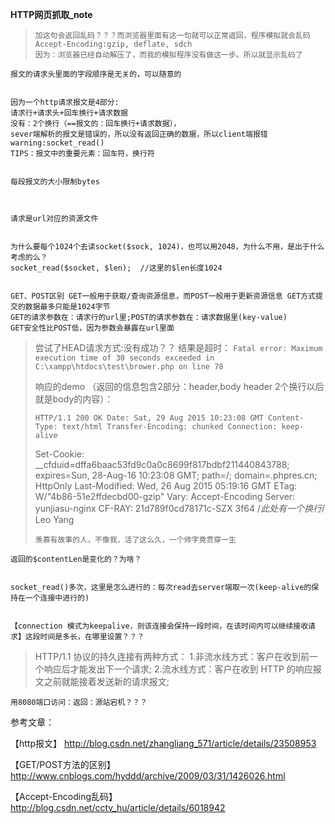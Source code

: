 **HTTP网页抓取_note**

>     加这句会返回乱码？？？而浏览器里面有这一句就可以正常返回，程序模拟就会乱码
>     Accept-Encoding:gzip, deflate, sdch
>     因为：浏览器已经自动解压了，而我的模拟程序没有做这一步。所以就显示乱码了


    报文的请求头里面的字段顺序是无关的，可以随意的


    因为一个http请求报文是4部分:
    请求行+请求头+回车换行+请求数据
    没有：2个换行（==报文的：回车换行+请求数据），
    sever端解析的报文是错误的，所以没有返回正确的数据，所以client端报错warning:socket_read()
    TIPS：报文中的重要元素：回车符，换行符


    每段报文的大小限制bytes



    请求是url对应的资源文件


    为什么要每个1024个去读socket($sock, 1024)，也可以用2048，为什么不用，是出于什么考虑的么？
    socket_read($socket, $len);  //这里的$len长度1024


    GET、POST区别 GET一般用于获取/查询资源信息，而POST一般用于更新资源信息 GET方式提交的数据最多只能是1024字节
    GET的请求参数在：请求行的url里;POST的请求参数在：请求数据里(key-value)
    GET安全性比POST低，因为参数会暴露在url里面


> 尝试了HEAD请求方式:没有成功？？ 结果是超时：
>  `Fatal error: Maximum execution time of 30
> seconds exceeded in C:\xampp\htdocs\test\brower.php on line 78`
> 
> 
> 
> 响应的demo （返回的信息包含2部分：header,body header 2个换行以后就是body的内容）：
> 
>     HTTP/1.1 200 OK Date: Sat, 29 Aug 2015 10:23:08 GMT Content-Type: text/html Transfer-Encoding: chunked Connection: keep-alive
> Set-Cookie: __cfduid=dffa6baac53fd9c0a0c8699f817bdbf211440843788;
> expires=Sun, 28-Aug-16 10:23:08 GMT; path=/; domain=.phpres.cn;
> HttpOnly Last-Modified: Wed, 26 Aug 2015 05:19:16 GMT ETag:
> W/"4b86-51e2ffdecbd00-gzip" Vary: Accept-Encoding Server:
> yunjiasu-nginx CF-RAY: 21d789f0cd78171c-SZX 3f64
>     /*此处有一个换行*/ 
>     Leo Yang
>     
>     羡慕有故事的人，不像我，活了这么久，一个帅字竟贯穿一生






    返回的$contentLen是变化的？为啥？


    socket_read()多次，这里是怎么进行的：每次read去server端取一次(keep-alive的保持在一个连接中进行的)


    【connection 模式为keepalive，则该连接会保持一段时间，在该时间内可以继续接收请求】这段时间是多长，在哪里设置？？？


> HTTP/1.1 协议的持久连接有两种方式：
> 1.非流水线方式：客户在收到前一个响应后才能发出下一个请求;
> 2.流水线方式：客户在收到 HTTP 的响应报文之前就能接着发送新的请求报文;


    用8080端口访问：返回：源站宕机？？？


参考文章：

【http报文】 http://blog.csdn.net/zhangliang_571/article/details/23508953

【GET/POST方法的区别】 http://www.cnblogs.com/hyddd/archive/2009/03/31/1426026.html

【Accept-Encoding乱码】http://blog.csdn.net/cctv_hu/article/details/6018942